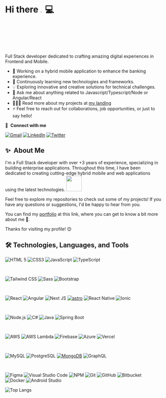 <!-- **Guille0197/Guille0197** is a ✨ _special_ ✨ repository because its `README.md` (this file) appears on your GitHub profile. -->

<!-- Title & Banner -->
# Hi there <a href="https://www..com/"><img src="https://media.giphy.com/media/hvRJCLFzcasrR4ia7z/giphy.gif" width="3%"></a>💻

Full Stack developer dedicated to crafting amazing digital experiences in Frontend and Mobile.

- 🔭 Working on a hybrid mobile application to enhance the banking experience.
- 🌱 Continuously learning new technologies and frameworks.
- 💡 Exploring innovative and creative solutions for technical challenges.
- 💬 Ask me about anything related to Javascript/Typescript/Node or Angular/React
- 👨🏾‍💻 Read more about my projects at [my landing](https://guille0197.github.io/landing-profile/)
- ⚡  Feel free to reach out for collaborations, job opportunities, or just to say hello!


🔗 &nbsp;**Connect with me**

[![Gmail](https://img.shields.io/badge/Gmail-Guillermo_Navarro-808080?style=for-the-badge&logo=gmail&logoColor=white&labelColor=EA4335)](mailto:gnavarro0197@gmail.com)
[![LinkedIn](https://img.shields.io/badge/LinkedIn-Guillermo_Navarro-808080?style=for-the-badge&logo=linkedin&logoColor=white&labelColor=0077B5)](https://www.linkedin.com/in/guillermo-antonio-navarro)
[![Twitter](https://img.shields.io/badge/Twitter-Guillermo_Navarro-808080?style=for-the-badge&logo=twitter&logoColor=white&labelColor=1DA1F2)](https://twitter.com/gan01_97) <br>

## ✨&nbsp; About Me
 
I'm a Full Stack developer with over +3 years of experience, specializing in building enterprise applications. 
Throughout this time, I have been dedicated to creating cutting-edge hybrid mobile and web applications using the latest technologies. <img src="https://media.giphy.com/media/WUlplcMpOCEmTGBtBW/giphy.gif" width="50">


Feel free to explore my repositories to check out some of my projects! If you have any questions or suggestions, I'd be happy to hear from you.


You can find my [portfolio]() at this link, where you can get to know a bit more about me 📲.


Thanks for visiting my profile! 😊


## 🛠️ Technologies, Languages, and Tools
<!-- Fronted Basic -->
![HTML 5](https://img.shields.io/badge/html5-E34F26?style=for-the-badge&logo=html5&logoColor=white&labelColor=E34F26)
![CSS3](https://img.shields.io/badge/CSS3-1572B6?style=for-the-badge&logo=css3&logoColor=white&labelColor=1572B6)
![JavaScript](https://img.shields.io/badge/javascript-F7DF1E?style=for-the-badge&logo=javascript&logoColor=black&labelColor=F7DF1E)
![TypeScript](https://img.shields.io/badge/TypeScript-3178C6?style=for-the-badge&logo=typescript&logoColor=white)

<br>

<!-- CSS Styling -->
![Tailwind CSS](https://img.shields.io/badge/tailwind%20css-38B2AC?style=for-the-badge&logo=tailwind-css&logoColor=white&labelColor=38B2AC)
![Sass](https://img.shields.io/badge/sass-CC6699?style=for-the-badge&logo=sass&logoColor=white&labelColor=CC6699)
![Bootstrap](https://img.shields.io/badge/bootstrap-7952B3?style=for-the-badge&logo=bootstrap&logoColor=white&labelColor=7952B3)

<br>

<!-- Framework fronted -->
![React](https://img.shields.io/badge/react-61DAFB?style=for-the-badge&logo=react&logoColor=black&labelColor=61DAFB)
![Angular](https://img.shields.io/badge/angular-EA4335?style=for-the-badge&logo=angular&logoColor=white&labelColor=EA4335)
![Next JS](https://img.shields.io/badge/Next-black?style=for-the-badge&logo=next.js&logoColor=white)
<a href='https://astro.build/' target="_blank"><img alt='astro' src='https://img.shields.io/badge/Astro-100000?style=for-the-badge&logo=astro&logoColor=white&labelColor=E34F26&color=E34F26'/></a>
![React Native](https://img.shields.io/badge/react_native-61DAFB?style=for-the-badge&logo=react&logoColor=black&labelColor=61DAFB)
![Ionic](https://img.shields.io/badge/ionic-3880FF?style=for-the-badge&logo=ionic&logoColor=white&labelColor=3880FF)

<br>

<!-- Programming language -->
![Node.js](https://img.shields.io/badge/Node.js-8CC84B?style=for-the-badge&logo=node.js&logoColor=white)
![C#](https://img.shields.io/badge/C%23-239120?style=for-the-badge&logo=c-sharp&logoColor=white)
![Java](https://img.shields.io/badge/Java-007396?style=for-the-badge&logo=java&logoColor=white)
![Spring Boot](https://img.shields.io/badge/Spring_Boot-6DB33F?style=for-the-badge&logo=spring-boot&logoColor=white)


<br>

<!-- Cloud -->
![AWS](https://img.shields.io/badge/AWS-232F3E?style=for-the-badge&logo=amazon-aws&logoColor=white)
![AWS Lambda](https://img.shields.io/badge/AWS_Lambda-FF9900?style=for-the-badge&logo=amazon-aws&logoColor=white)
![Firebase](https://img.shields.io/badge/firebase-FFCA28?style=for-the-badge&logo=firebase&logoColor=black&labelColor=FFCA28)
![Azure](https://img.shields.io/badge/Microsoft_Azure-0089D6?style=for-the-badge&logo=microsoft-azure&logoColor=white)
![Vercel](https://img.shields.io/badge/Vercel-000000?style=for-the-badge&logo=vercel&logoColor=white)

<br>

<!-- Data base -->
![MySQL](https://img.shields.io/badge/mysql-4479A1?style=for-the-badge&logo=mysql&logoColor=white&labelColor=4479A1)
![PostgreSQL](https://img.shields.io/badge/PostgreSQL-336791?style=for-the-badge&logo=postgresql&logoColor=white)
[![MongoDB](https://img.shields.io/badge/MongoDB-47A248?style=for-the-badge&logo=mongodb&logoColor=white&labelColor=47A248)]()
![GraphQL](https://img.shields.io/badge/GraphQL-E434AA?style=for-the-badge&logo=graphql&logoColor=white)


<br>

<!-- Tools -->
![Figma](https://img.shields.io/badge/figma-F24E1E?style=for-the-badge&logo=figma&logoColor=white&labelColor=F24E1E)
![Visual Studio Code](https://img.shields.io/badge/Visual%20Studio%20Code-0078d7.svg?style=for-the-badge&logo=visual-studio-code&logoColor=white)
![NPM](https://img.shields.io/badge/npm-CB3837?style=for-the-badge&logo=npm&logoColor=white)
![Git](https://img.shields.io/badge/Git-F05032?style=for-the-badge&logo=git&logoColor=white)
![GitHub](https://img.shields.io/badge/GitHub-181717?style=for-the-badge&logo=github&logoColor=white)
![Bitbucket](https://img.shields.io/badge/Bitbucket-0052CC?style=for-the-badge&logo=bitbucket&logoColor=white)
![Docker](https://img.shields.io/badge/docker-%230db7ed.svg?style=for-the-badge&logo=docker&logoColor=white)
![Android Studio](https://img.shields.io/badge/Android%20Studio-3DDC84.svg?style=for-the-badge&logo=android-studio&logoColor=white)


<!-- Chart -->
![Top Langs](https://github-readme-stats.vercel.app/api/top-langs/?username=guille0197&layout=compact)

